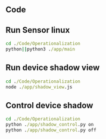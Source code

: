 ## Code
## Run Sensor linux
``` cmd
cd ./Code/Operationalization
python||python3 ./app/main
```

## Run device shadow view
``` cmd
cd ./Code/Operationalization
node ./app/shadow_view.js
```

## Control device shadow
``` cmd
cd ./Code/Operationalization
python ./app/shadow_control.py on
python ./app/shadow_control.py off
```
